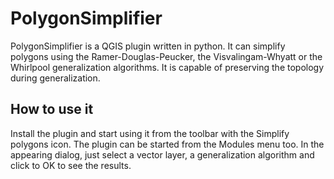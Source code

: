 # PolygonSimplifier
PolygonSimplifier is a QGIS plugin written in python. It can simplify polygons using the Ramer-Douglas-Peucker, the Visvalingam-Whyatt or the Whirlpool generalization algorithms. It is capable of preserving the topology during generalization.
## How to use it
Install the plugin and start using it from the toolbar with the Simplify polygons icon. The plugin can be started from the Modules menu too.
In the appearing dialog, just select a vector layer, a generalization algorithm and click to OK to see the results.
